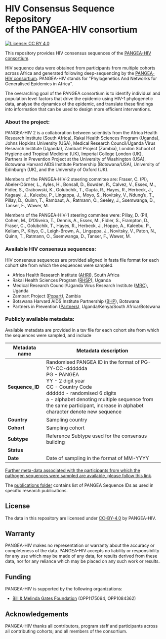 # HIV Consensus Sequence Repository<br> of the PANGEA-HIV consortium
[![License: CC BY 4.0](https://img.shields.io/badge/License-CC_BY_4.0-lightgrey.svg)](https://creativecommons.org/licenses/by/4.0/)

This repository provides HIV consensus sequences of the [PANGEA-HIV consortium](https://www.pangea-hiv.org/).

HIV sequence data were obtained from participants from multiple cohorts across Africa and generated following deep-sequencing by the [PANGEA-HIV consortium](https://www.pangea-hiv.org). PANGEA-HIV stands for "Phylogenetics And Networks for Generalised Epidemics in Africa". 

The overarching goal of the PANGEA consortium is to identify individual and population level factors that drive the epidemic using HIV-1 phylogenetic data, analyse the dynamics of the epidemic, and translate these findings into information that can be used to design more efficient interventions.

### About the project:

PANGEA-HIV 2 is a collaboration between scientists from the Africa Health Research Institute (South Africa), Rakai Health Sciences Program (Uganda), Johns Hopkins University (USA), Medical Research Council/Uganda Virus Research Institute (Uganda), Zambart Project (Zambia), London School of Hygiene and Tropical Medicine (UK), Imperial College London (UK), Partners in Prevention Project at the University of Washington (USA), Botswana Harvard AIDS Institute Partnership (Botswana/USA), University of Edinburgh (UK), and the University of Oxford (UK). 

Members of the PANGEA-HIV-2 steering commitee are: 
Fraser, C. (PI), Abeler-Dörner, L., Ayles, H., Bonsall, D., Bowden, R., Calvez, V., Essex, M., Fidler, S., Grabowski, K., Golubchik, T., Gupta, R., Hayes, R., Herbeck, J., Kagaayi, J., Kaleebu, P., Lingappa, J., Moyo, S., Novitsky, V., Ndung’u, T., Pillay, D., Quinn, T., Rambaut, A., Ratmann, O., Seeley, J., Ssemwanga, D., Tanser, F., Wawer, M.

Members of the PANGEA-HIV-1 steering commitee were: 
Pillay, D. (PI), Cohen, M., D’Oliveira, T., Dennis, A., Essex, M., Fidler, S., Frampton, D., Fraser, C., Golubchik, T., Hayes, R., Herbeck, J., Hoppe, A., Kaleebu, P., Kellam, P., Kityo, C., Leigh-Brown, A., Lingappa, J., Novitsky, V., Paton, N., Quinn, T., Ratmann, O., Ssemwanga, D., Tanser, F., Wawer, M.

### Available HIV consensus sequences:

HIV consensus sequences are provided aligned in fasta file format for each cohort site from which the sequences were sampled:
 * Africa Health Research Institute ([AHRI](https://www.ahri.org/)), South Africa
 * Rakai Health Sciences Program ([RHSP](https://www.rhsp.org/index.php)), Uganda
 * Medical Research Council/Uganda Virus Research Institute ([MRC](https://www.lshtm.ac.uk/research/units/mrc-uganda)), Uganda
 * Zambart Project ([Popart](https://www.zambart.org.zm/)), Zambia
 * Botswana Harvard AIDS Institute Partnership ([BHP](https://bhp.org.bw/)), Botswana
 * Partners in Prevention ([Partners](http://depts.washington.edu/uwicrc/?q=content/about-icrc)), Uganda/Kenya/South Africa/Botswana

### Publicly available metadata:

Available metadata are provided in a tsv file for each cohort site from which the sequences were sampled, and include

Metadata name | Metadata description
------------- | -------------
**Sequence_ID**  | Randomised PANGEA ID in the format of PG-YY-CC-dddddda<br> PG - PANGEA<br> YY - 2 digit year<br> CC - Country Code<br> dddddd - randomised 6 digits<br> a - alphabet denoting multiple sequence from the same participant, increase in alphabet character denote new sequence 
**Country**  | Sampling country
**Cohort** | Sampling cohort
**Subtype** | Reference Subtype used for the consensus building
**Status** | 
**Date** | Date of  sampling in the format of MM-YYYY

[Further meta-data associated with the participants from which the pathogen sequences were sampled are available, please follow this link](https://www.pangea-hiv.org/join-us).

The [publications folder](publications) contains list of PANGEA Sequence IDs as used in specific research publications.

## License
The data in this repository are licensed under [CC-BY-4.0](https://creativecommons.org/licenses/by/4.0/) by PANGEA-HIV.

## Warranty

PANGEA-HIV makes no representation or warranty about the accuracy or completeness of the data. PANGEA-HIV accepts no liability or responsibility for any use which may be made of any data, for results derived from these data, nor for any reliance which may be placed on any such work or results.

## Funding

PANGEA-HIV is supported by the following organizations:
- [Bill & Melinda Gates Foundation](https://www.gatesfoundation.org/) (OPP1175094, OPP1084362)

## Acknowledgements
PANGEA-HIV thanks all contributors, program staff and participants across all contributing cohorts; and all members of the consortium.


